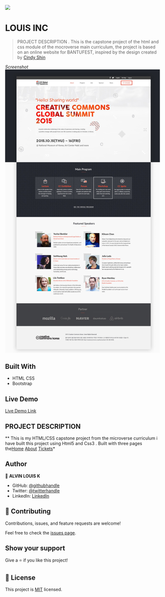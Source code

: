 ![](https://img.shields.io/badge/Microverse-blueviolet)

# LOUIS INC

> PROJECT DESCRIPTION .
This is  the capstone project of the html and css module of the mocroverse main curriculum, the project is based on an online website for BANTUFEST, inspired by the design created by [Cindy Shin](https://www.behance.net/gallery/29845175/CC-Global-Summit-2015)

_Screenshot_
![Screenshot of the project](img/cap-stone.png)

## Built With

- HTML CSS
- Bootstrap 

## Live Demo

[Live Demo Link](https://raw.githack.com/alvinlouis29/LOUIS-INC/capstone/index.html)

## PROJECT DESCRIPTION

** This is my HTML/CSS capstone project from the microverse curriculum i have built this project using Html5 and Css3 . Built with three pages the[Home](https://raw.githack.com/alvinlouis29/LOUIS-INC/capstone/index.html) [About](https://raw.githack.com/alvinlouis29/LOUIS-INC/capstone/about.html) [Tickets](https://raw.githack.com/alvinlouis29/LOUIS-INC/capstone/tickets.html)*

## Author

👤 **ALVIN LOUIS K**

- GitHub: [@githubhandle](https://github.com/alvinlouis29)
- Twitter: [@twitterhandle](https://twitter.com/louisssegawa)
- LinkedIn: [LinkedIn](https://www.linkedin.com/in/alvin-louis-632026183/)

## 🤝 Contributing

Contributions, issues, and feature requests are welcome!

Feel free to check the [issues page](issues/).

## Show your support

Give a ⭐️ if you like this project!
## 📝 License

This project is [MIT](lic.url) licensed.
